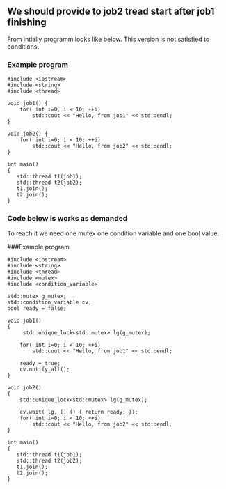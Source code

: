## We should provide to job2 tread start after job1 finishing
From intially programm looks like below. This version is not satisfied to conditions.

### Example program
```
#include <iostream>
#include <string>
#include <thread>

void job1() {
    for( int i=0; i < 10; ++i)
        std::cout << "Hello, from job1" << std::endl;    
}

void job2() {
    for( int i=0; i < 10; ++i)
        std::cout << "Hello, from job2" << std::endl;    
}

int main()
{
   std::thread t1(job1);
   std::thread t2(job2);      
   t1.join();
   t2.join();
}
```
### Code below is works as demanded

To reach it we need one mutex one condition variable and one bool value. 

###Example program
```
#include <iostream>
#include <string>
#include <thread>
#include <mutex>
#include <condition_variable>

std::mutex g_mutex;
std::condition_variable cv;
bool ready = false;

void job1()
{
     std::unique_lock<std::mutex> lg(g_mutex);
    
    for( int i=0; i < 10; ++i)
        std::cout << "Hello, from job1" << std::endl;    
    
    ready = true;
    cv.notify_all();
}

void job2()
{
    std::unique_lock<std::mutex> lg(g_mutex);
    
    cv.wait( lg, [] () { return ready; });
    for( int i=0; i < 10; ++i)
        std::cout << "Hello, from job2" << std::endl;    
}

int main()
{
   std::thread t1(job1);
   std::thread t2(job2);      
   t1.join();
   t2.join();
}
```
